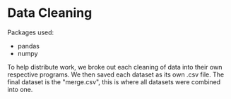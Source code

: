 # Data Cleaning

Packages used:
* pandas
* numpy

To help distribute work, we broke out each cleaning of data into their own respective programs. We then saved each dataset as its own .csv file. The final dataset is the "merge.csv", this is where all datasets were combined into one. 

